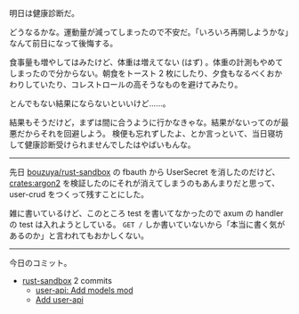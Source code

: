 明日は健康診断だ。

どうなるかな。運動量が減ってしまったので不安だ。「いろいろ再開しようかな」なんて前日になって後悔する。

食事量も増やしてはみたけど、体重は増えてない (はず) 。体重の計測もやめてしまったので分からない。朝食をトースト 2 枚にしたり、夕食もなるべくおかわりしていたり、コレストロールの高そうなものを避けてみたり。

とんでもない結果にならないといいけど……。

結果もそうだけど，まずは間に合うように行かなきゃな。結果がないってのが最悪だからそれを回避しよう。 検便も忘れずしたよ、とか言っといて、当日寝坊して健康診断受けられませんでしたはやばいもんな。

---

先日 [bouzuya/rust-sandbox] の fbauth から UserSecret を消したのだけど、 [crates:argon2] を検証したのにそれが消えてしまうのもあんまりだと思って、 user-crud をつくって残すことにした。

雑に書いているけど、このところ test を書いてなかったので axum の handler の test は入れようとしている。 `GET /` しか書いていないから「本当に書く気があるのか」と言われてもおかしくない。

---

今日のコミット。

- [rust-sandbox](https://github.com/bouzuya/rust-sandbox) 2 commits
  - [user-api: Add models mod](https://github.com/bouzuya/rust-sandbox/commit/827f9994107421621cdcad9ae2980ae081156b0e)
  - [Add user-api](https://github.com/bouzuya/rust-sandbox/commit/35c56e6b0b1d109fdb7c798ada00c49479ee218d)

[bouzuya/rust-sandbox]: https://github.com/bouzuya/rust-sandbox
[crates:argon2]: https://crates.io/crates/argon2
